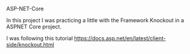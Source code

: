 ASP-NET-Core

In this project I was practicing a little with the Framework Knockout in a ASPNET Core project.

I was following this tutorial https://docs.asp.net/en/latest/client-side/knockout.html
